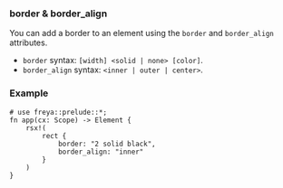 ### border & border_align

You can add a border to an element using the `border` and `border_align` attributes.
- `border` syntax: `[width] <solid | none> [color]`.
- `border_align` syntax: `<inner | outer | center>`.

### Example
```rust, no_run
# use freya::prelude::*;
fn app(cx: Scope) -> Element {
    rsx!(
        rect {
            border: "2 solid black",
            border_align: "inner"
        }
    )
}
```